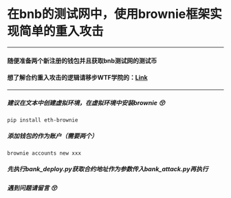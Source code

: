 # 在bnb的测试网中，使用brownie框架实现简单的重入攻击
___________________________________________________

#### 随便准备两个新注册的钱包并且获取bnb测试网的测试币
#### 想了解合约重入攻击的逻辑请移步WTF学院的：[Link](https://mirror.xyz/wtfacademy.eth/SrNu6LLzwH7qlTVKbJY6lkTpmadGqUXw0L8iUMzfMxo)

___________________________________________________

##### 建议在文本中创建虚拟环境，在虚拟环境中安装brownie :kissing_closed_eyes:
`pip install eth-brownie`


##### 添加钱包的作为账户（需要两个）
`brownie accounts new xxx`


##### 先执行bank_deploy.py获取合约地址作为参数传入bank_attack.py再执行
##### 遇到问题请留言 :kissing_closed_eyes:
